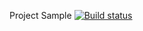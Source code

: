 Project Sample [![Build status](https://ci.appveyor.com/api/projects/status/q4sn7ul4l9rwsg26?svg=true)](https://ci.appveyor.com/project/ElinaVetohina/ci-homework-1)


